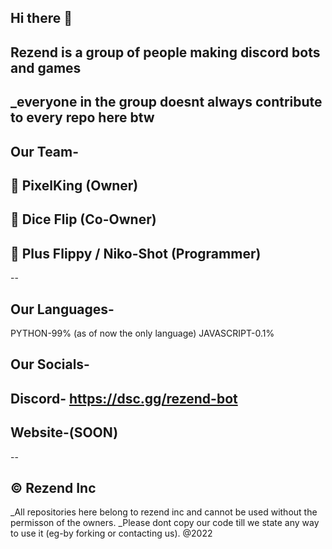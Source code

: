 ## Hi there 👋
## Rezend is a group of people making discord bots and games
_everyone in the group doesnt always contribute to every repo here btw
--
## Our Team-
## 🔹 PixelKing (Owner)
## 🔹 Dice Flip (Co-Owner)
## 🔹 Plus Flippy / Niko-Shot (Programmer) 
--
## Our Languages-
PYTHON-99% (as of now the only language)
JAVASCRIPT-0.1%
## Our Socials-
## Discord- https://dsc.gg/rezend-bot
## Website-(SOON)
--
## © Rezend Inc
_All repositories here belong to rezend inc and cannot be used without the permisson of the owners.
_Please dont copy our code till we state any way to use it (eg-by forking or contacting us).
@2022


